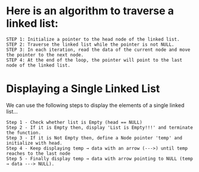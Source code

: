 # Here is an algorithm to traverse a linked list:

```
STEP 1: Initialize a pointer to the head node of the linked list.
STEP 2: Traverse the linked list while the pointer is not NULL.
STEP 3: In each iteration, read the data of the current node and move the pointer to the next node.
STEP 4: At the end of the loop, the pointer will point to the last node of the linked list.
```

# Displaying a Single Linked List

We can use the following steps to display the elements of a single linked list...

```
Step 1 - Check whether list is Empty (head == NULL)
Step 2 - If it is Empty then, display 'List is Empty!!!' and terminate the function.
Step 3 - If it is Not Empty then, define a Node pointer 'temp' and initialize with head.
Step 4 - Keep displaying temp → data with an arrow (--->) until temp reaches to the last node
Step 5 - Finally display temp → data with arrow pointing to NULL (temp → data ---> NULL).
```
